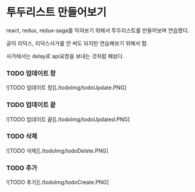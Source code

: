 # 투두리스트 만들어보기

react, redux, redux-saga를 익혀보기 위해서 투두리스트를 만들어보며 연습했다.

굳이 리덕스, 리덕스사가를 안 써도 되지만 연습해보기 위해서 함.

사가에서는 delay로 api요청을 보내는 것처럼 해놨다.

### TODO 업데이트 창
![TODO 업데이트 창][./todoImg/todoUpdate.PNG]

### TODO 업데이트 끝
![TODO 업데이트 끝][./todoImg/todoUpdated.PNG]

### TODO 삭제
![TODO 삭제][./todoImg/todoDelete.PNG]

### TODO 추가
![TODO 추가][./todoImg/todoCreate.PNG]
